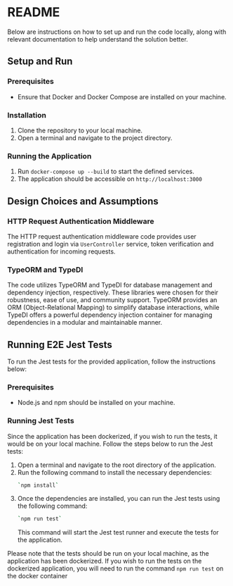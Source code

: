 # README



Below are instructions on how to set up and run the code locally, along with relevant documentation to help understand the solution better.

## Setup and Run

### Prerequisites

- Ensure that Docker and Docker Compose are installed on your machine.

### Installation

1. Clone the repository to your local machine.
2. Open a terminal and navigate to the project directory.

### Running the Application

1.  Run `docker-compose up --build` to start the defined services.
2.  The application should be accessible on `http://localhost:3000`

## Design Choices and Assumptions

### HTTP Request Authentication Middleware

The HTTP request authentication middleware code provides user registration and login via `UserController` service, token verification and authentication for incoming requests.

### TypeORM and TypeDI

The code utilizes TypeORM and TypeDI for database management and dependency injection, respectively. These libraries were chosen for their robustness, ease of use, and community support. TypeORM provides an ORM (Object-Relational Mapping) to simplify database interactions, while TypeDI offers a powerful dependency injection container for managing dependencies in a modular and maintainable manner.


## Running E2E Jest Tests

To run the Jest tests for the provided application, follow the instructions below:

### Prerequisites

- Node.js and npm should be installed on your machine.

### Running Jest Tests

Since the application has been dockerized, if you wish to run the tests, it would be on your local machine. Follow the steps below to run the Jest tests:

1. Open a terminal and navigate to the root directory of the application.
2. Run the following command to install the necessary dependencies:
   ```bash
   `npm install`
   ```
3. Once the dependencies are installed, you can run the Jest tests using the following command:
   ```bash
   `npm run test`
   ```
   This command will start the Jest test runner and execute the tests for the application.

Please note that the tests should be run on your local machine, as the application has been dockerized. If you wish to run the tests on the dockerized application, you will need to run the command `npm run test` on the docker container
